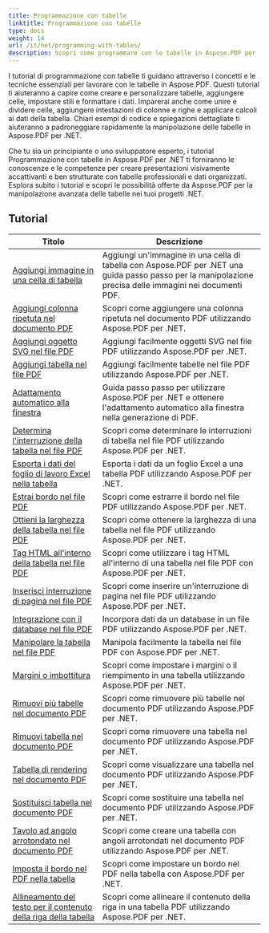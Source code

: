 ```yaml
---
title: Programmazione con tabelle
linktitle: Programmazione con tabelle
type: docs
weight: 14
url: /it/net/programming-with-tables/
description: Scopri come programmare con le tabelle in Aspose.PDF per .NET con tutorial passo passo.
---
```

I tutorial di programmazione con tabelle ti guidano attraverso i concetti e le tecniche essenziali per lavorare con le tabelle in Aspose.PDF. Questi tutorial ti aiuteranno a capire come creare e personalizzare tabelle, aggiungere celle, impostare stili e formattare i dati. Imparerai anche come unire e dividere celle, aggiungere intestazioni di colonne e righe e applicare calcoli ai dati della tabella. Chiari esempi di codice e spiegazioni dettagliate ti aiuteranno a padroneggiare rapidamente la manipolazione delle tabelle in Aspose.PDF per .NET.

Che tu sia un principiante o uno sviluppatore esperto, i tutorial Programmazione con tabelle in Aspose.PDF per .NET ti forniranno le conoscenze e le competenze per creare presentazioni visivamente accattivanti e ben strutturate con tabelle professionali e dati organizzati. Esplora subito i tutorial e scopri le possibilità offerte da Aspose.PDF per la manipolazione avanzata delle tabelle nei tuoi progetti .NET.

## Tutorial
| Titolo | Descrizione |
| --- | --- | 
| [Aggiungi immagine in una cella di tabella](./add-image-in-a-table-cell/) | Aggiungi un'immagine in una cella di tabella con Aspose.PDF per .NET una guida passo passo per la manipolazione precisa delle immagini nei documenti PDF. |  
| [Aggiungi colonna ripetuta nel documento PDF](./add-repeating-column/) | Scopri come aggiungere una colonna ripetuta nel documento PDF utilizzando Aspose.PDF per .NET. |  
| [Aggiungi oggetto SVG nel file PDF](./add-svg-object/) | Aggiungi facilmente oggetti SVG nel file PDF utilizzando Aspose.PDF per .NET. |  
| [Aggiungi tabella nel file PDF](./add-table/) | Aggiungi facilmente tabelle nel file PDF utilizzando Aspose.PDF per .NET. |  
| [Adattamento automatico alla finestra](./auto-fit-to-window/) | Guida passo passo per utilizzare Aspose.PDF per .NET e ottenere l'adattamento automatico alla finestra nella generazione di PDF. |  
| [Determina l'interruzione della tabella nel file PDF](./determine-table-break/) | Scopri come determinare le interruzioni di tabella nel file PDF utilizzando Aspose.PDF per .NET. |  
| [Esporta i dati del foglio di lavoro Excel nella tabella](./export-excel-worksheet-data-to-table/) | Esporta i dati da un foglio Excel a una tabella PDF utilizzando Aspose.PDF per .NET. |  
| [Estrai bordo nel file PDF](./extract-border/) | Scopri come estrarre il bordo nel file PDF utilizzando Aspose.PDF per .NET. |  
| [Ottieni la larghezza della tabella nel file PDF](./get-table-width/) | Scopri come ottenere la larghezza di una tabella nel file PDF utilizzando Aspose.PDF per .NET. |  
| [Tag HTML all'interno della tabella nel file PDF](./html-tags-inside-table/) | Scopri come utilizzare i tag HTML all'interno di una tabella nel file PDF con Aspose.PDF per .NET. |  
| [Inserisci interruzione di pagina nel file PDF](./insert-page-break/) | Scopri come inserire un'interruzione di pagina nel file PDF utilizzando Aspose.PDF per .NET. |  
| [Integrazione con il database nel file PDF](./integrate-with-database/) | Incorpora dati da un database in un file PDF utilizzando Aspose.PDF per .NET. |  
| [Manipolare la tabella nel file PDF](./manipulate-table/) | Manipola facilmente la tabella nel file PDF con Aspose.PDF per .NET. |  
| [Margini o imbottitura](./margins-or-padding/) | Scopri come impostare i margini o il riempimento in una tabella utilizzando Aspose.PDF per .NET. |  
| [Rimuovi più tabelle nel documento PDF](./remove-multiple-tables/) | Scopri come rimuovere più tabelle nel documento PDF utilizzando Aspose.PDF per .NET. |  
| [Rimuovi tabella nel documento PDF](./remove-table/) | Scopri come rimuovere una tabella nel documento PDF utilizzando Aspose.PDF per .NET. |  
| [Tabella di rendering nel documento PDF](./render-table/) | Scopri come visualizzare una tabella nel documento PDF utilizzando Aspose.PDF per .NET. |  
| [Sostituisci tabella nel documento PDF](./replace-table/) | Scopri come sostituire una tabella nel documento PDF utilizzando Aspose.PDF per .NET. |  
| [Tavolo ad angolo arrotondato nel documento PDF](./rounded-corner-table/) | Scopri come creare una tabella con angoli arrotondati nel documento PDF utilizzando Aspose.PDF per .NET. |  
| [Imposta il bordo nel PDF nella tabella](./set-border/) | Scopri come impostare un bordo nel PDF nella tabella con Aspose.PDF per .NET. |  
| [Allineamento del testo per il contenuto della riga della tabella](./text-alignment-for-table-row-content/) | Scopri come allineare il contenuto della riga in una tabella PDF utilizzando Aspose.PDF per .NET. |  
